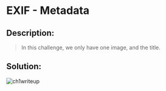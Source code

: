 # EXIF - Metadata

## Description:
> In this challenge, we only have one image, and the title.

## Solution:

![ch1writeup](https://github.com/StalK637466/Notes-Of-Leo/assets/149103445/4e10d36f-4ee5-4299-b6bd-5e82406635fd)


